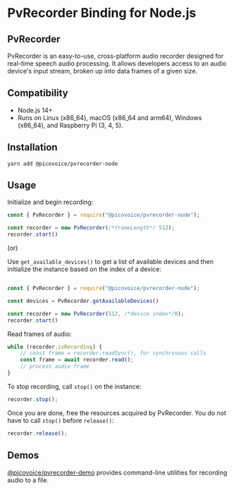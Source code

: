 # PvRecorder Binding for Node.js

## PvRecorder

PvRecorder is an easy-to-use, cross-platform audio recorder designed for real-time speech audio processing. It allows developers access to an audio device's input stream, broken up into data frames of a given size.

## Compatibility

- Node.js 14+
- Runs on Linux (x86_64), macOS (x86_64 and arm64), Windows (x86_64), and Raspberry Pi (3, 4, 5).

## Installation

```console
yarn add @picovoice/pvrecorder-node
```

## Usage

Initialize and begin recording:

```javascript
const { PvRecorder } = require("@picovoice/pvrecorder-node");

const recorder = new PvRecorder(/*frameLength*/ 512);
recorder.start()
```

(or)

Use `get_available_devices()` to get a list of available devices and then initialize the instance based on the index of a device:

```javascript

const { PvRecorder } = require("@picovoice/pvrecorder-node");

const devices = PvRecorder.getAvailableDevices()

const recorder = new PvRecorder(512, /*device index*/0);
recorder.start()
```

Read frames of audio:

```javascript
while (recorder.isRecording) {
    // const frame = recorder.readSync(), for synchronous calls
    const frame = await recorder.read();
    // process audio frame
}
```

To stop recording, call `stop()` on the instance:

```javascript
recorder.stop();
```

Once you are done, free the resources acquired by PvRecorder. You do not have to call `stop()` before `release()`:

```javascript
recorder.release();
```

## Demos

[@picovoice/pvrecorder-demo](https://www.npmjs.com/package/@picovoice/pvrecorder-node-demo) provides command-line utilities for recording audio to a file.
